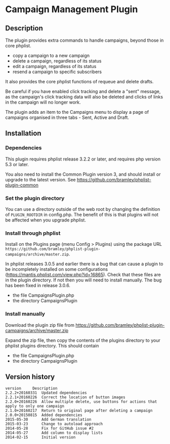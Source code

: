 # Campaign Management Plugin #

## Description ##

The plugin provides extra commands to handle campaigns, beyond those in core phplist.

* copy a campaign to a new campaign
* delete a campaign, regardless of its status
* edit a campaign, regardless of its status
* resend a campaign to specific subscribers

It also provides the core phplist functions of requeue and delete drafts.

Be careful if you have enabled click tracking and delete a "sent" message, as the campaign's click tracking data
will also be deleted and clicks of links in the campaign will no longer work.

The plugin adds an item to the Campaigns menu to display a page of campaigns organised in three tabs - Sent, Active and Draft.

## Installation ##

### Dependencies ###

This plugin requires phplist release 3.2.2 or later, and requires php version 5.3 or later.

You also need to install the Common Plugin version 3, and should install or upgrade to the latest version.
See <https://github.com/bramley/phplist-plugin-common>

### Set the plugin directory ###
You can use a directory outside of the web root by changing the definition of `PLUGIN_ROOTDIR` in config.php.
The benefit of this is that plugins will not be affected when you upgrade phplist.

### Install through phplist ###
Install on the Plugins page (menu Config > Plugins) using the package URL `https://github.com/bramley/phplist-plugin-campaigns/archive/master.zip`.

In phplist releases 3.0.5 and earlier there is a bug that can cause a plugin to be incompletely installed on some configurations (<https://mantis.phplist.com/view.php?id=16865>). 
Check that these files are in the plugin directory. If not then you will need to install manually. The bug has been fixed in release 3.0.6.

* the file CampaignsPlugin.php
* the directory CampaignsPlugin

### Install manually ###
Download the plugin zip file from <https://github.com/bramley/phplist-plugin-campaigns/archive/master.zip>

Expand the zip file, then copy the contents of the plugins directory to your phplist plugins directory.
This should contain

* the file CampaignsPlugin.php
* the directory CampaignsPlugin

## Version history ##

    version     Description
    2.2.2+20160331  Updated dependencies
    2.2.1+20160226  Correct the location of button images
    2.2.0+20160226  Allow multiple delete, use buttons for actions that apply to only one campaign
    2.1.0+20160217  Return to original page after deleting a campaign
    2.0.0+20150815  Added dependencies
    2015-05-30      Add German translation
    2015-03-23      Change to autoload approach
    2014-05-28      Fix for GitHub issue #2
    2014-05-27      Add column to display lists
    2014-02-15      Initial version

